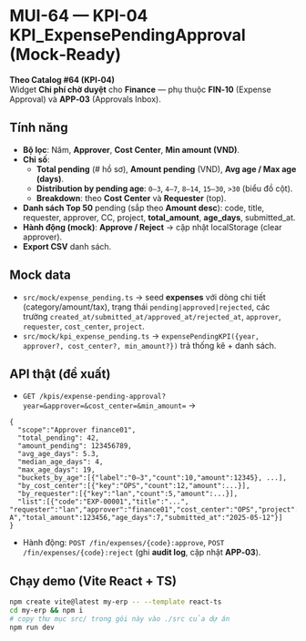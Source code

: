 
# MUI-64 — KPI-04 KPI_ExpensePendingApproval (Mock‑Ready)

**Theo Catalog #64 (KPI‑04)**  
Widget **Chi phí chờ duyệt** cho **Finance** — phụ thuộc **FIN‑10** (Expense Approval) và **APP‑03** (Approvals Inbox).

## Tính năng
- **Bộ lọc**: Năm, **Approver**, **Cost Center**, **Min amount (VND)**.  
- **Chỉ số**: 
  - **Total pending** (# hồ sơ), **Amount pending** (VND), **Avg age / Max age (days)**.  
  - **Distribution by pending age**: `0–3`, `4–7`, `8–14`, `15–30`, `>30` (biểu đồ cột).  
  - **Breakdown**: theo **Cost Center** và **Requester** (top).  
- **Danh sách Top 50** pending (sắp theo **Amount desc**): code, title, requester, approver, CC, project, **total_amount**, **age_days**, submitted_at.  
- **Hành động (mock)**: **Approve / Reject** → cập nhật localStorage (clear approver).  
- **Export CSV** danh sách.

## Mock data
- `src/mock/expense_pending.ts` → seed **expenses** với dòng chi tiết (category/amount/tax), trạng thái `pending|approved|rejected`, các trường `created_at/submitted_at/approved_at/rejected_at`, `approver`, `requester`, `cost_center`, `project`.  
- `src/mock/kpi_expense_pending.ts` → `expensePendingKPI({year, approver?, cost_center?, min_amount?})` trả thống kê + danh sách.

## API thật (đề xuất)
- `GET /kpis/expense-pending-approval?year=&approver=&cost_center=&min_amount=` →
```jsonc
{
  "scope":"Approver finance01",
  "total_pending": 42,
  "amount_pending": 123456789,
  "avg_age_days": 5.3,
  "median_age_days": 4,
  "max_age_days": 19,
  "buckets_by_age":[{"label":"0–3","count":10,"amount":12345}, ...],
  "by_cost_center":[{"key":"OPS","count":12,"amount":...}], 
  "by_requester":[{"key":"lan","count":5,"amount":...}],
  "list":[{"code":"EXP-00001","title":"...", "requester":"lan","approver":"finance01","cost_center":"OPS","project":"PRJ-A","total_amount":123456,"age_days":7,"submitted_at":"2025-05-12"}]
}
```
- Hành động: `POST /fin/expenses/{code}:approve`, `POST /fin/expenses/{code}:reject` (ghi **audit log**, cập nhật **APP‑03**).

## Chạy demo (Vite React + TS)
```bash
npm create vite@latest my-erp -- --template react-ts
cd my-erp && npm i
# copy thư mục src/ trong gói này vào ./src của dự án
npm run dev
```
